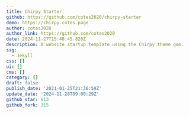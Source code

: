 ```yaml
---
title: Chirpy Starter
github: https://github.com/cotes2020/chirpy-starter
demo: https://chirpy.cotes.page
author: cotes2020
author_link: https://github.com/cotes2020
date: 2024-11-27T15:48:45.820Z
description: A website startup template using the Chirpy theme gem.
ssg:
  - Jekyll
css: []
ui: []
cms: []
category: []
draft: false
publish_date: '2021-01-25T21:36:59Z'
update_date: '2024-11-28T09:00:29Z'
github_star: 613
github_fork: 315
---
```

